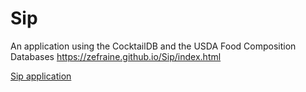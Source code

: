 # Sip
An application using the CocktailDB and the USDA Food Composition Databases
https://zefraine.github.io/Sip/index.html

[Sip application](sip/assets/images/sip2.png)
